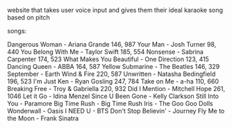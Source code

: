 website that takes user voice input and gives them their ideal karaoke song based on pitch


songs:

Dangerous Woman - Ariana Grande 146, 987
Your Man - Josh Turner 98, 440
You Belong With Me - Taylor Swift  185, 554
Nonsense - Sabrina Carpenter 174, 523
What Makes You Beautiful - One Direction 123, 415
Dancing Queen - ABBA 164, 587
Yellow Submarine - The Beatles 146, 329
September - Earth Wind & Fire 220, 587
Unwritten - Natasha Bedingfield 196, 523
I'm Just Ken - Ryan Gosling 247, 784
Take on Me - a-ha 110, 660
Breaking Free - Troy & Gabriella 220, 932
Did I Mention - Mitchell Hope 261, 1046
Let it Go - Idina Menzel 
Since U Been Gone - Kelly Clarkson
Still Into You - Paramore
Big Time Rush - Big Time Rush
Iris - The Goo Goo Dolls
Wonderwall - Oasis
I NEED U - BTS
Don't Stop Believin' - Journey
Fly Me to the Moon - Frank Sinatra